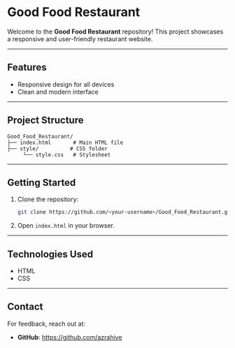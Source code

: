# Good Food Restaurant

Welcome to the **Good Food Restaurant** repository! This project showcases a responsive and user-friendly restaurant website.

---

## Features
- Responsive design for all devices
- Clean and modern interface

---

## Project Structure
```
Good_Food_Restaurant/
├── index.html       # Main HTML file
├── style/          # CSS folder
     └── style.css   # Stylesheet
```

---

## Getting Started
1. Clone the repository:
   ```bash
   git clone https://github.com/<your-username>/Good_Food_Restaurant.git
   ```
2. Open `index.html` in your browser.

---

## Technologies Used
- HTML
- CSS

---

## Contact
For feedback, reach out at:
- **GitHub**: https://github.com/azrahive
